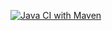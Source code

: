 [![Java CI with Maven](https://github.com/s18552/Selenium1/actions/workflows/maven.yml/badge.svg)](https://github.com/s18552/Selenium1/actions/workflows/maven.yml)
